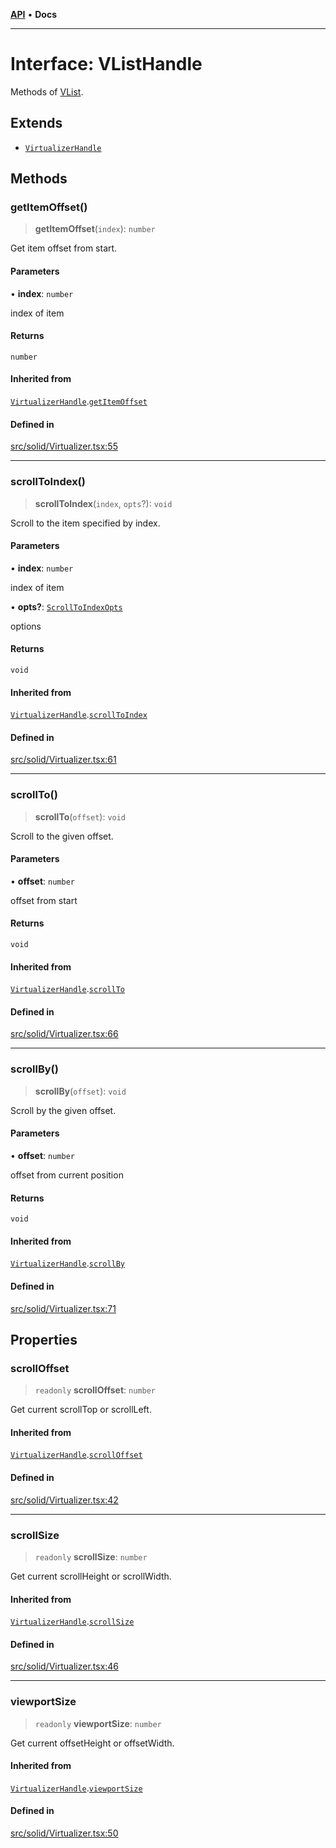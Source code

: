 [**API**](../../API.md) • **Docs**

***

# Interface: VListHandle

Methods of [VList](../functions/VList.md).

## Extends

- [`VirtualizerHandle`](VirtualizerHandle.md)

## Methods

### getItemOffset()

> **getItemOffset**(`index`): `number`

Get item offset from start.

#### Parameters

• **index**: `number`

index of item

#### Returns

`number`

#### Inherited from

[`VirtualizerHandle`](VirtualizerHandle.md).[`getItemOffset`](VirtualizerHandle.md#getitemoffset)

#### Defined in

[src/solid/Virtualizer.tsx:55](https://github.com/inokawa/virtua/blob/bc9902049dc1e9e77258e865d2ec1befc66a7e39/src/solid/Virtualizer.tsx#L55)

***

### scrollToIndex()

> **scrollToIndex**(`index`, `opts`?): `void`

Scroll to the item specified by index.

#### Parameters

• **index**: `number`

index of item

• **opts?**: [`ScrollToIndexOpts`](../../react/interfaces/ScrollToIndexOpts.md)

options

#### Returns

`void`

#### Inherited from

[`VirtualizerHandle`](VirtualizerHandle.md).[`scrollToIndex`](VirtualizerHandle.md#scrolltoindex)

#### Defined in

[src/solid/Virtualizer.tsx:61](https://github.com/inokawa/virtua/blob/bc9902049dc1e9e77258e865d2ec1befc66a7e39/src/solid/Virtualizer.tsx#L61)

***

### scrollTo()

> **scrollTo**(`offset`): `void`

Scroll to the given offset.

#### Parameters

• **offset**: `number`

offset from start

#### Returns

`void`

#### Inherited from

[`VirtualizerHandle`](VirtualizerHandle.md).[`scrollTo`](VirtualizerHandle.md#scrollto)

#### Defined in

[src/solid/Virtualizer.tsx:66](https://github.com/inokawa/virtua/blob/bc9902049dc1e9e77258e865d2ec1befc66a7e39/src/solid/Virtualizer.tsx#L66)

***

### scrollBy()

> **scrollBy**(`offset`): `void`

Scroll by the given offset.

#### Parameters

• **offset**: `number`

offset from current position

#### Returns

`void`

#### Inherited from

[`VirtualizerHandle`](VirtualizerHandle.md).[`scrollBy`](VirtualizerHandle.md#scrollby)

#### Defined in

[src/solid/Virtualizer.tsx:71](https://github.com/inokawa/virtua/blob/bc9902049dc1e9e77258e865d2ec1befc66a7e39/src/solid/Virtualizer.tsx#L71)

## Properties

### scrollOffset

> `readonly` **scrollOffset**: `number`

Get current scrollTop or scrollLeft.

#### Inherited from

[`VirtualizerHandle`](VirtualizerHandle.md).[`scrollOffset`](VirtualizerHandle.md#scrolloffset)

#### Defined in

[src/solid/Virtualizer.tsx:42](https://github.com/inokawa/virtua/blob/bc9902049dc1e9e77258e865d2ec1befc66a7e39/src/solid/Virtualizer.tsx#L42)

***

### scrollSize

> `readonly` **scrollSize**: `number`

Get current scrollHeight or scrollWidth.

#### Inherited from

[`VirtualizerHandle`](VirtualizerHandle.md).[`scrollSize`](VirtualizerHandle.md#scrollsize)

#### Defined in

[src/solid/Virtualizer.tsx:46](https://github.com/inokawa/virtua/blob/bc9902049dc1e9e77258e865d2ec1befc66a7e39/src/solid/Virtualizer.tsx#L46)

***

### viewportSize

> `readonly` **viewportSize**: `number`

Get current offsetHeight or offsetWidth.

#### Inherited from

[`VirtualizerHandle`](VirtualizerHandle.md).[`viewportSize`](VirtualizerHandle.md#viewportsize)

#### Defined in

[src/solid/Virtualizer.tsx:50](https://github.com/inokawa/virtua/blob/bc9902049dc1e9e77258e865d2ec1befc66a7e39/src/solid/Virtualizer.tsx#L50)
